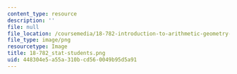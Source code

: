 ```yaml
---
content_type: resource
description: ''
file: null
file_location: /coursemedia/18-782-introduction-to-arithmetic-geometry-fall-2013/448304e5a55a310bcd560049b95d5a91_18-782_stat-students.png
file_type: image/png
resourcetype: Image
title: 18-782_stat-students.png
uid: 448304e5-a55a-310b-cd56-0049b95d5a91
---
```

